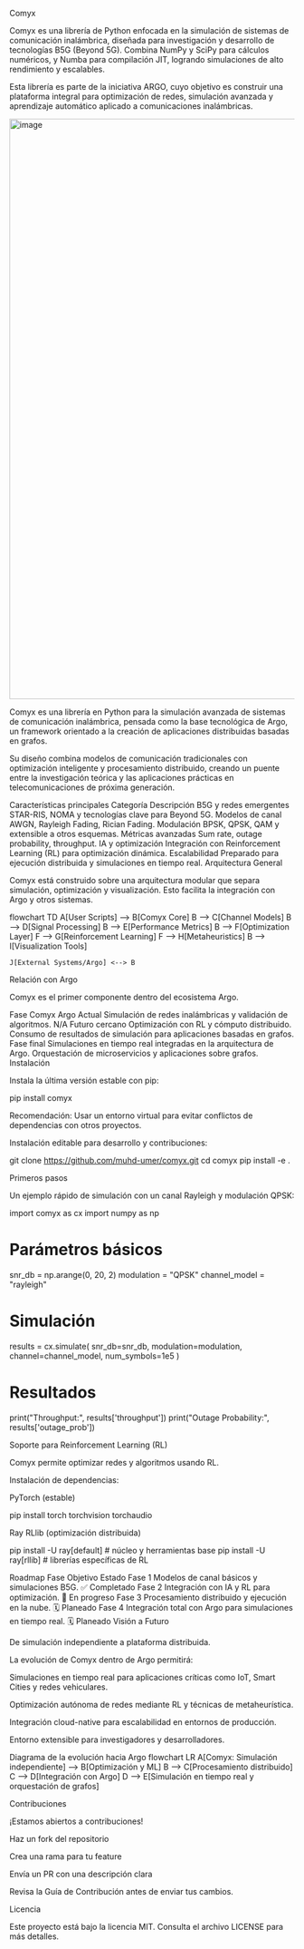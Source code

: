 Comyx

Comyx es una librería de Python enfocada en la simulación de sistemas de comunicación inalámbrica, diseñada para investigación y desarrollo de tecnologías B5G (Beyond 5G).
Combina NumPy y SciPy para cálculos numéricos, y Numba para compilación JIT, logrando simulaciones de alto rendimiento y escalables.

Esta librería es parte de la iniciativa ARGO, cuyo objetivo es construir una plataforma integral para optimización de redes, simulación avanzada y aprendizaje automático aplicado a comunicaciones inalámbricas.

<img width="1536" height="1024" alt="image" src="https://github.com/user-attachments/assets/a14ccc94-6aad-429c-907c-ac1d388b0892" />



Comyx es una librería en Python para la simulación avanzada de sistemas de comunicación inalámbrica, pensada como la base tecnológica de Argo, un framework orientado a la creación de aplicaciones distribuidas basadas en grafos.

Su diseño combina modelos de comunicación tradicionales con optimización inteligente y procesamiento distribuido, creando un puente entre la investigación teórica y las aplicaciones prácticas en telecomunicaciones de próxima generación.

Características principales
Categoría	Descripción
B5G y redes emergentes	STAR-RIS, NOMA y tecnologías clave para Beyond 5G.
Modelos de canal	AWGN, Rayleigh Fading, Rician Fading.
Modulación	BPSK, QPSK, QAM y extensible a otros esquemas.
Métricas avanzadas	Sum rate, outage probability, throughput.
IA y optimización	Integración con Reinforcement Learning (RL) para optimización dinámica.
Escalabilidad	Preparado para ejecución distribuida y simulaciones en tiempo real.
Arquitectura General

Comyx está construido sobre una arquitectura modular que separa simulación, optimización y visualización. Esto facilita la integración con Argo y otros sistemas.

flowchart TD
    A[User Scripts] --> B[Comyx Core]
    B --> C[Channel Models]
    B --> D[Signal Processing]
    B --> E[Performance Metrics]
    B --> F[Optimization Layer]
    F --> G[Reinforcement Learning]
    F --> H[Metaheuristics]
    B --> I[Visualization Tools]
    
    J[External Systems/Argo] <--> B

Relación con Argo

Comyx es el primer componente dentro del ecosistema Argo.

Fase	Comyx	Argo
Actual	Simulación de redes inalámbricas y validación de algoritmos.	N/A
Futuro cercano	Optimización con RL y cómputo distribuido.	Consumo de resultados de simulación para aplicaciones basadas en grafos.
Fase final	Simulaciones en tiempo real integradas en la arquitectura de Argo.	Orquestación de microservicios y aplicaciones sobre grafos.
Instalación

Instala la última versión estable con pip:

pip install comyx


Recomendación: Usar un entorno virtual para evitar conflictos de dependencias con otros proyectos.

Instalación editable para desarrollo y contribuciones:

git clone https://github.com/muhd-umer/comyx.git
cd comyx
pip install -e .

Primeros pasos

Un ejemplo rápido de simulación con un canal Rayleigh y modulación QPSK:

import comyx as cx
import numpy as np

# Parámetros básicos
snr_db = np.arange(0, 20, 2)
modulation = "QPSK"
channel_model = "rayleigh"

# Simulación
results = cx.simulate(
    snr_db=snr_db,
    modulation=modulation,
    channel=channel_model,
    num_symbols=1e5
)

# Resultados
print("Throughput:", results['throughput'])
print("Outage Probability:", results['outage_prob'])

Soporte para Reinforcement Learning (RL)

Comyx permite optimizar redes y algoritmos usando RL.

Instalación de dependencias:

PyTorch (estable)

pip install torch torchvision torchaudio


Ray RLlib (optimización distribuida)

pip install -U ray[default]   # núcleo y herramientas base
pip install -U ray[rllib]     # librerías específicas de RL

Roadmap
Fase	Objetivo	Estado
Fase 1	Modelos de canal básicos y simulaciones B5G.	✅ Completado
Fase 2	Integración con IA y RL para optimización.	🚧 En progreso
Fase 3	Procesamiento distribuido y ejecución en la nube.	🗓 Planeado
Fase 4	Integración total con Argo para simulaciones en tiempo real.	🗓 Planeado
Visión a Futuro

De simulación independiente a plataforma distribuida.

La evolución de Comyx dentro de Argo permitirá:

Simulaciones en tiempo real para aplicaciones críticas como IoT, Smart Cities y redes vehiculares.

Optimización autónoma de redes mediante RL y técnicas de metaheurística.

Integración cloud-native para escalabilidad en entornos de producción.

Entorno extensible para investigadores y desarrolladores.

Diagrama de la evolución hacia Argo
flowchart LR
    A[Comyx: Simulación independiente] --> B[Optimización y ML]
    B --> C[Procesamiento distribuido]
    C --> D[Integración con Argo]
    D --> E[Simulación en tiempo real y orquestación de grafos]

Contribuciones

¡Estamos abiertos a contribuciones!

Haz un fork del repositorio

Crea una rama para tu feature

Envía un PR con una descripción clara

Revisa la Guía de Contribución
 antes de enviar tus cambios.

Licencia

Este proyecto está bajo la licencia MIT.
Consulta el archivo LICENSE
 para más detalles.
 
